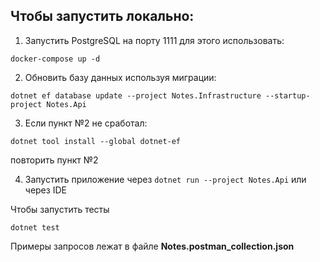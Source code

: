 ## Чтобы запустить локально:
1. Запустить PostgreSQL на порту 1111 для этого использовать:
```
docker-compose up -d
```
2. Обновить базу данных используя миграции:
```
dotnet ef database update --project Notes.Infrastructure --startup-project Notes.Api
```
3. Если пункт №2 не сработал:
```
dotnet tool install --global dotnet-ef
```
повторить пункт №2

4. Запустить приложение через `dotnet run --project Notes.Api` или через IDE

Чтобы запустить тесты 
```
dotnet test
```
Примеры запросов лежат в файле **Notes.postman_collection.json**